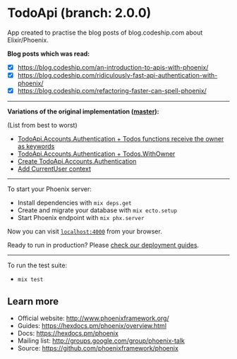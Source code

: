 # TodoApi (branch: 2.0.0)

App created to practise the blog posts of blog.codeship.com about Elixir/Phoenix.

**Blog posts which was read:**

- [x] https://blog.codeship.com/an-introduction-to-apis-with-phoenix/
- [x] https://blog.codeship.com/ridiculously-fast-api-authentication-with-phoenix/
- [x] https://blog.codeship.com/refactoring-faster-can-spell-phoenix/

---

**Variations of the original implementation ([master](https://github.com/serradura/phx-todo_api/tree/master)):**

(List from best to worst)

  * [TodoApi.Accounts.Authentication + Todos functions receive the owner as keywords](https://github.com/serradura/phx-todo_api/pull/5)
  * [TodoApi.Accounts.Authentication + Todos.WithOwner](https://github.com/serradura/phx-todo_api/pull/4)
  * [Create TodoApi.Accounts.Authentication](https://github.com/serradura/phx-todo_api/pull/3)
  * [Add CurrentUser context](https://github.com/serradura/phx-todo_api/pull/2)

---

To start your Phoenix server:

  * Install dependencies with `mix deps.get`
  * Create and migrate your database with `mix ecto.setup`
  * Start Phoenix endpoint with `mix phx.server`

Now you can visit [`localhost:4000`](http://localhost:4000) from your browser.

Ready to run in production? Please [check our deployment guides](https://hexdocs.pm/phoenix/deployment.html).

---

To run the test suite:

  * `mix test`

## Learn more

  * Official website: http://www.phoenixframework.org/
  * Guides: https://hexdocs.pm/phoenix/overview.html
  * Docs: https://hexdocs.pm/phoenix
  * Mailing list: http://groups.google.com/group/phoenix-talk
  * Source: https://github.com/phoenixframework/phoenix
